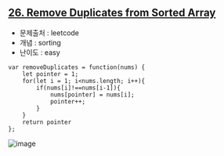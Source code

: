 ## [26. Remove Duplicates from Sorted Array](https://leetcode.com/problems/remove-duplicates-from-sorted-array/description/?envType=problem-list-v2&envId=two-pointers)

- 문제출처 : leetcode
- 개념 : sorting
- 난이도 : easy


```
var removeDuplicates = function(nums) {
    let pointer = 1;
    for(let i = 1; i<nums.length; i++){
        if(nums[i]!==nums[i-1]){
            nums[pointer] = nums[i];
            pointer++;
        }
    }
    return pointer
};
```

![image](https://github.com/user-attachments/assets/95800716-b369-4c3d-bacd-46220791971b)
